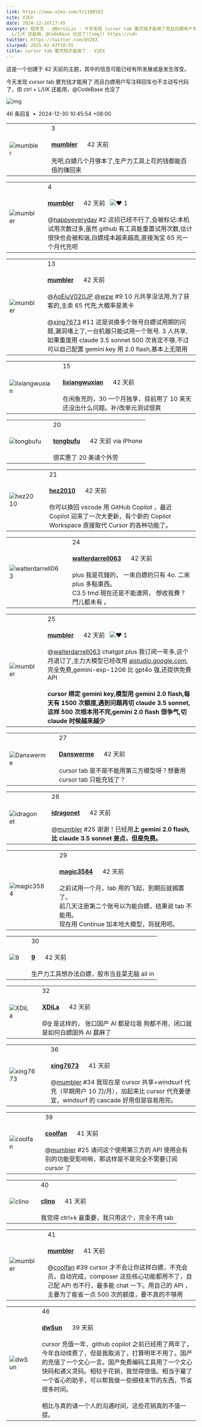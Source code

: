 ```yaml
---
link: https://www.v2ex.com/t/1100502
site: V2EX
date: 2024-12-26T17:45
excerpt: 程序员 - @BerniLin - 今天发现 cursor tab 要充钱才能用了而且白嫖用户写注释回车也不主动写代码了，但 ctrl +
  L/I/K 还能用，@CodeBase 也没了![img]( https://cdn
twitter: https://twitter.com/@V2EX
slurped: 2025-02-07T10:55
title: cursor tab 要充钱才能用了 - V2EX
---
```


这是一个创建于 42 天前的主题，其中的信息可能已经有所发展或是发生改变。

今天发现 cursor tab 要充钱才能用了 而且白嫖用户写注释回车也不主动写代码了，但 ctrl + L/I/K 还能用，@CodeBase 也没了

![img](https://cdn.nlark.com/yuque/0/2024/png/1767508/1735205936237-db989c96-661f-4916-8fbd-68d6c3f0fc6e.png?x-oss-process=image%2Fformat%2Cwebp)

46 条回复  **•**  2024-12-30 10:45:54 +08:00

|   |   |   |
|---|---|---|
|![mumbler](https://cdn.v2ex.com/gravatar/53e87c11a8aa9c21ad440f5b5eacdba9?s=48&d=retro)||3<br><br>**[mumbler](https://www.v2ex.com/member/mumbler)**      42 天前<br><br>充吧,白嫖几个月够本了,生产力工具上花的钱都能百倍的赚回来|

|   |   |   |
|---|---|---|
|![mumbler](https://cdn.v2ex.com/gravatar/53e87c11a8aa9c21ad440f5b5eacdba9?s=48&d=retro)||4<br><br>**[mumbler](https://www.v2ex.com/member/mumbler)**      42 天前   ![❤️](https://www.v2ex.com/static/img/heart_neue_red.png?v=16ec2dd0a880be6edda1e4a2e35754b3) 1<br><br>@[happyeveryday](https://www.v2ex.com/member/happyeveryday) #2 这招已经不行了,会被标记:本机试用次数过多,虽然 github 有工具能重置试用次数,估计很快也会被和谐,白嫖成本越来越高,直接淘宝 65 元一个月代充吧|

|   |   |   |
|---|---|---|
|![mumbler](https://cdn.v2ex.com/gravatar/53e87c11a8aa9c21ad440f5b5eacdba9?s=48&d=retro)||13<br><br>**[mumbler](https://www.v2ex.com/member/mumbler)**      42 天前<br><br>@[AoEiuV020JP](https://www.v2ex.com/member/AoEiuV020JP) @[wzw](https://www.v2ex.com/member/wzw) #9 10 元共享没法用,为了获客的,主卖 65 代充,大概率是黑卡<br><br>@[xing7673](https://www.v2ex.com/member/xing7673) #11 这是说换多个账号白嫖试用期的问题,漏洞堵上了,一台机器只能试用一个账号. 3 人共享,如果重度用 claude 3.5 sonnet 500 次肯定不够,不过可以自己配置 gemini key 用 2.0 flash,基本上无限用|

|   |   |   |
|---|---|---|
|![lixiangwuxian](https://cdn.v2ex.com/avatar/5235/eb3d/582801_normal.png?m=1699949299)||15<br><br>**[lixiangwuxian](https://www.v2ex.com/member/lixiangwuxian)**      42 天前<br><br>在闲鱼充的，30 一个月独享，目前用了 10 来天还没出什么问题。补/改单元测试很爽|

|   |   |   |
|---|---|---|
|![tongbufu](https://cdn.v2ex.com/gravatar/e30ecef1096d43d6f55b19110ac2b2b4?s=48&d=retro)||20<br><br>**[tongbufu](https://www.v2ex.com/member/tongbufu)**      42 天前 via iPhone<br><br>很实惠了 20 美请个外劳|

|   |   |   |
|---|---|---|
|![hez2010](https://cdn.v2ex.com/gravatar/381b2bc7dec2504c148fd6cd9d0db10c?s=48&d=retro)||21<br><br>**[hez2010](https://www.v2ex.com/member/hez2010)**      42 天前<br><br>你可以换回 vscode 用 GitHub Copilot ，最近 Copilot 迎来了一次大更新，有个新的 Copilot Workspace 直接取代 Cursor 的各种功能了。|

|   |   |   |
|---|---|---|
|![walterdarrell063](https://cdn.v2ex.com/gravatar/d1e57674e0eee2e1964db2ec004a251e?s=48&d=retro)||24<br><br>**[walterdarrell063](https://www.v2ex.com/member/walterdarrell063)**      42 天前<br><br>plus 我是花錢的， 一來白嫖的只有 4o. 二來 plus 多點東西。  <br>C3.5 tmd 現在还是不能連网， 想收我費？ 門儿都未有 。|

|                                                                                         |     |                                                                                                                                                                                                                                                                                                                                                                                                                                                                                                                                  |
| --------------------------------------------------------------------------------------- | --- | -------------------------------------------------------------------------------------------------------------------------------------------------------------------------------------------------------------------------------------------------------------------------------------------------------------------------------------------------------------------------------------------------------------------------------------------------------------------------------------------------------------------------------- |
| ![mumbler](https://cdn.v2ex.com/gravatar/53e87c11a8aa9c21ad440f5b5eacdba9?s=48&d=retro) |     | 25<br><br>**[mumbler](https://www.v2ex.com/member/mumbler)**      42 天前   ![❤️](https://www.v2ex.com/static/img/heart_neue_red.png?v=16ec2dd0a880be6edda1e4a2e35754b3) 1<br><br>@[walterdarrell063](https://www.v2ex.com/member/walterdarrell063) chatgpt plus 我订阅一年多,这个月退订了,主力大模型已经改用 [aistudio.google.com](http://aistudio.google.com/),完全免费,gemini-exp-1206 比 gpt4o 强,还提供免费 API<br><br>**cursor 绑定 gemini key,模型用 gemini 2.0 flash,每天有 1500 次额度,遇到问题再切 claude 3.5 sonnet,这样 500 次根本用不完,gemini 2.0 flash 很争气,切 claude 时候越来越少** |

|   |   |   |
|---|---|---|
|![Danswerme](https://cdn.v2ex.com/gravatar/df27513dd2f5acd408396a5df63b61a6?s=48&d=retro)||27<br><br>**[Danswerme](https://www.v2ex.com/member/Danswerme)**      42 天前<br><br>cursor tab 是不是不能用第三方模型呀？想要用 cursor tab 只能充钱了？|

|                                                                                    |     |                                                                                                                                                                                                  |
| ---------------------------------------------------------------------------------- | --- | ------------------------------------------------------------------------------------------------------------------------------------------------------------------------------------------------ |
| ![idragonet](https://cdn.v2ex.com/avatar/3acd/5809/429891_normal.png?m=1716195208) |     | 28<br><br>**[idragonet](https://www.v2ex.com/member/idragonet)**      42 天前<br><br>@[mumbler](https://www.v2ex.com/member/mumbler) #25 谢谢！已经用**上 gemini 2.0 flash,比 claude 3.5 sonnet 差点，但是免费。** |

|   |   |   |
|---|---|---|
|![magic3584](https://cdn.v2ex.com/avatar/9bee/a327/102175_normal.png?m=1736690709)||29<br><br>**[magic3584](https://www.v2ex.com/member/magic3584)**      42 天前<br><br>之前试用一个月，tab 用的飞起，到期后就搁置了。  <br>前几天注册第二个账号以为能白嫖，结果说 tab 不能用。  <br>现在用 Continue 加本地大模型，将就用吧。|

|   |   |   |
|---|---|---|
|![9](https://cdn.v2ex.com/avatar/e6a2/c4d3/21974_normal.png?m=1341559517)||30<br><br>**[9](https://www.v2ex.com/member/9)**      42 天前<br><br>生产力工具想办法白嫖，股市当韭菜无脑 all in|

|   |   |   |
|---|---|---|
|![XDiLa](https://cdn.v2ex.com/avatar/0506/edae/549299_normal.png?m=1699870065)||32<br><br>**[XDiLa](https://www.v2ex.com/member/XDiLa)**      42 天前<br><br>@[9](https://www.v2ex.com/member/9) 是这样的， 张口国产 AI 都是垃圾 狗都不用，闭口就是如何白嫖国外 AI 赢麻了|

|   |   |   |
|---|---|---|
|![xing7673](https://cdn.v2ex.com/gravatar/92699c48c8ccd17d47409bef8f1794be?s=48&d=retro)||36<br><br>**[xing7673](https://www.v2ex.com/member/xing7673)**      41 天前<br><br>@[mumbler](https://www.v2ex.com/member/mumbler) #34 我现在是 cursor 共享+windsurf 代充（早期用户 10 刀/月），加起来比 cursor 代充要便宜，windsurf 的 cascade 好用但是容易用完。|

|   |   |   |
|---|---|---|
|![coolfan](https://cdn.v2ex.com/avatar/1fcc/e829/588658_normal.png?m=1731758876)||39<br><br>**[coolfan](https://www.v2ex.com/member/coolfan)**      41 天前<br><br>@[mumbler](https://www.v2ex.com/member/mumbler) #25 请问这个使用第三方的 API 使用会有别的功能受影响嘛，那这样是不是完全不需要订阅 cursor 了|

|   |   |   |
|---|---|---|
|![clino](https://cdn.v2ex.com/avatar/6c1d/a886/1368_normal.png?m=1335068029)||40<br><br>**[clino](https://www.v2ex.com/member/clino)**      41 天前<br><br>我觉得 ctrl+k 最重要，我只用这个，完全不用 tab|

|   |   |   |
|---|---|---|
|![mumbler](https://cdn.v2ex.com/gravatar/53e87c11a8aa9c21ad440f5b5eacdba9?s=48&d=retro)||41<br><br>**[mumbler](https://www.v2ex.com/member/mumbler)**      41 天前<br><br>@[coolfan](https://www.v2ex.com/member/coolfan) #39 cursor 才不会让你这样白嫖，不充会员，自动完成，composer 这些核心功能都用不了，自己配 API 也不行，最多能 chat 一下。用自己的 API ，主要为了能省一点 500 次的额度，要不真的不够用|

|   |   |   |
|---|---|---|
|![dwSun](https://cdn.v2ex.com/avatar/9f32/2bed/423517_normal.png?m=1732072839)||46<br><br>**[dwSun](https://www.v2ex.com/member/dwSun)**      39 天前<br><br>cursor 充值一年，github copilot 之前已经用了两年了，今年自动续费了，但是我取消了，打算明年不用了。国产的充值了一个文心一言。国产免费编码工具用了一个文心快码和通义灵码。相较于花销，我觉得很值。相当于雇了一个省心的助手，可以帮我做一些细枝末节的东西，节省很多时间。<br><br>相比与真的请一个人的沟通时间，这些花销真的不值一提。|